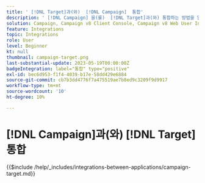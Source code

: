 ```yaml
---
title: ' [!DNL Target]과(와)  [!DNL Campaign]  통합'
description: ' [!DNL Campaign] 을(를)  [!DNL Target]과(와) 통합하는 방법을 알아봅니다.'
solution: Campaign, Campaign v8 Client Console, Campaign v8 Web User Interface, Campaign Classic v7, Target
feature: Integrations
topic: Integrations
role: User
level: Beginner
kt: null
thumbnail: campaign-target.png
last-substantial-update: 2023-05-19T00:00:00Z
badgeIntegration: label="통합" type="positive"
exl-id: bec6d953-f1f4-4039-b17e-58dd429e6884
source-git-commit: cb7b3dd4776f7a475519ae7b8ed9c3209f9d9917
workflow-type: tm+mt
source-wordcount: '10'
ht-degree: 10%

---
```


# [!DNL Campaign]과(와) [!DNL Target] 통합

{{$include /help/_includes/integrations-between-applications/campaign-target.md}}
